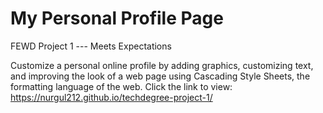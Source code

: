 # My Personal Profile Page
FEWD Project 1  --- Meets Expectations

Customize a personal online profile by adding graphics, customizing text, and improving the look of a web page using Cascading Style Sheets,
the formatting language of the web.
Click the link to view: https://nurgul212.github.io/techdegree-project-1/
